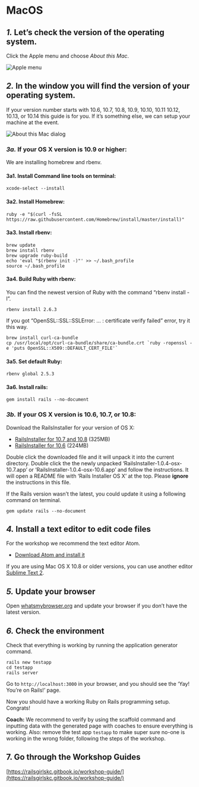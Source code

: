 # MacOS

## _1._ Let’s check the version of the operating system.

Click the Apple menu and choose _About this Mac_.

![Apple menu](http://guides.railsgirls.com/images/1.png)

## _2._ In the window you will find the version of your operating system.

If your version number starts with 10.6, 10.7, 10.8, 10.9, 10.10, 10.11 10.12, 10.13, or 10.14 this guide is for you. If it’s something else, we can setup your machine at the event.

![About this Mac dialog](http://guides.railsgirls.com/images/2.png)

### _3a._ If your OS X version is 10.9 or higher:

 We are installing homebrew and rbenv.

#### **3a1. Install Command line tools on terminal:**

```text
xcode-select --install
```

#### **3a2. Install Homebrew:**

```text
ruby -e "$(curl -fsSL https://raw.githubusercontent.com/Homebrew/install/master/install)"
```

#### **3a3. Install rbenv:**

```text
brew update
brew install rbenv
brew upgrade ruby-build
echo 'eval "$(rbenv init -)"' >> ~/.bash_profile
source ~/.bash_profile
```

#### **3a4. Build Ruby with rbenv:**

You can find the newest version of Ruby with the command “rbenv install -l”.

```text
rbenv install 2.6.3
```

If you got “OpenSSL::SSL::SSLError: … : certificate verify failed” error, try it this way.

```text
brew install curl-ca-bundle
cp /usr/local/opt/curl-ca-bundle/share/ca-bundle.crt `ruby -ropenssl -e 'puts OpenSSL::X509::DEFAULT_CERT_FILE'`
```

#### **3a5. Set default Ruby:**

```text
rbenv global 2.5.3
```

#### **3a6. Install rails:**

```text
gem install rails --no-document
```

### _3b._ If your OS X version is 10.6, 10.7, or 10.8:

Download the RailsInstaller for your version of OS X:

* [RailsInstaller for 10.7 and 10.8](http://railsinstaller.s3.amazonaws.com/RailsInstaller-1.0.4-osx-10.7.app.tgz) \(325MB\)
* [RailsInstaller for 10.6](http://railsinstaller.s3.amazonaws.com/RailsInstaller-1.0.4-osx-10.6.app.tgz) \(224MB\)

Double click the downloaded file and it will unpack it into the current directory. Double click the the newly unpacked ‘RailsInstaller-1.0.4-osx-10.7.app’ or ‘RailsInstaller-1.0.4-osx-10.6.app’ and follow the instructions. It will open a README file with ‘Rails Installer OS X’ at the top. Please **ignore** the instructions in this file.

If the Rails version wasn’t the latest, you could update it using a following command on terminal.

```text
gem update rails --no-document
```

## _4._ Install a text editor to edit code files

For the workshop we recommend the text editor Atom.

* [Download Atom and install it](https://atom.io/)

If you are using Mac OS X 10.8 or older versions, you can use another editor [Sublime Text 2](http://www.sublimetext.com/2). 

## _5._ Update your browser

Open [whatsmybrowser.org](https://www.whatsmybrowser.org/) and update your browser if you don’t have the latest version.

## _6._ Check the environment

Check that everything is working by running the application generator command.

```text
rails new testapp
cd testapp
rails server
```

Go to `http://localhost:3000` in your browser, and you should see the ‘Yay! You’re on Rails!’ page.

Now you should have a working Ruby on Rails programming setup. Congrats!

**Coach:** We recommend to verify by using the scaffold command and inputting data with the generated page with coaches to ensure everything is working. Also: remove the test app `testapp` to make super sure no-one is working in the wrong folder, following the steps of the workshop.

## 7. Go through the Workshop Guides

[https://railsgirlskc.gitbook.io/workshop-guide/](https://railsgirlskc.gitbook.io/workshop-guide/)

